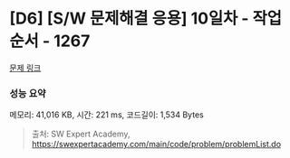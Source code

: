 # [D6] [S/W 문제해결 응용] 10일차 - 작업순서 - 1267 

[문제 링크](https://swexpertacademy.com/main/code/problem/problemDetail.do?contestProbId=AV18TrIqIwUCFAZN) 

### 성능 요약

메모리: 41,016 KB, 시간: 221 ms, 코드길이: 1,534 Bytes



> 출처: SW Expert Academy, https://swexpertacademy.com/main/code/problem/problemList.do